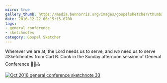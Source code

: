 ```yaml
---
micro: true
gallery_thumb: https://media.bennorris.org/images/gospelsketcher/thumbs/oct-16-5-cook.jpg
date: 2016-12-22 06:15:15-0700
tags:
- general conference
- sketchnotes
category: Gospel Sketcher
---
```


Wherever we are at, the Lord needs us to serve, and *we* need us to serve
#Sketchnotes from Carl B. Cook in the Sunday afternoon session of General Conference ✍🏼⛪️

[![Oct 2016 general conference sketchnote 33](https://media.bennorris.org/images/gospelsketcher/general-conference/oct-2016/oct-16-5-cook.jpg)](https://media.bennorris.org/images/gospelsketcher/general-conference/oct-2016/oct-16-5-cook.jpg)